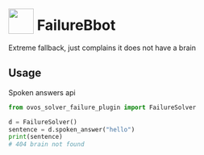 # <img src='https://raw.githack.com/FortAwesome/Font-Awesome/master/svgs/solid/robot.svg' card_color='#40DBB0' width='50' height='50' style='vertical-align:bottom'/> FailureBbot
 
Extreme fallback, just complains it does not have a brain

## Usage

Spoken answers api

```python
from ovos_solver_failure_plugin import FailureSolver

d = FailureSolver()
sentence = d.spoken_answer("hello")
print(sentence)
# 404 brain not found
```
